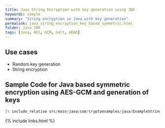 ```yaml
---
title: Java String Encryption with key generation using JDK
keywords: sample
summary: "String encryption in Java with key generation"
permalink: java_string_encryption_key_based_symmetric.html
folder: Java JDK
tags: [Java, AES, GCM, Salt, AEAD]
---
```


## Use cases

- Random key generation
- String encryption

## Sample Code for Java based symmetric encryption using AES-GCM and generation of keys

```java
{% include_relative src/main/java/com/cryptoexamples/java/ExampleStringEncryptionKeyBasedInOneMethod.java %}
```



{% include links.html %}
